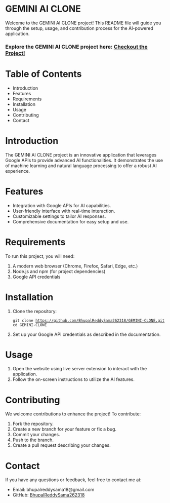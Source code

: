 # GEMINI AI CLONE

<p>Welcome to the GEMINI AI CLONE project! This README file will guide you through the setup, usage, and contribution process for the AI-powered application.</p>

<h3>Explore the GEMINI AI CLONE project here: <a href="https://bhupalreddysama262318.github.io/GEMINI-CLONE/" target="_blank">Checkout the Project!</a></h3>

<h1>Table of Contents</h1>
<ul>
<li>Introduction</li>
<li>Features</li>
<li>Requirements</li>
<li>Installation</li>
<li>Usage</li>
<li>Contributing</li>
<li>Contact</li>
</ul>

<h1>Introduction</h1>
<p>The GEMINI AI CLONE project is an innovative application that leverages Google APIs to provide advanced AI functionalities. It demonstrates the use of machine learning and natural language processing to offer a robust AI experience.</p>

<h1>Features</h1>
<ul>
<li>Integration with Google APIs for AI capabilities.</li>
<li>User-friendly interface with real-time interaction.</li>
<li>Customizable settings to tailor AI responses.</li>
<li>Comprehensive documentation for easy setup and use.</li>
</ul>

<h1>Requirements</h1>
<p>To run this project, you will need:</p>
<ol>
<li>A modern web browser (Chrome, Firefox, Safari, Edge, etc.)</li>
<li>Node.js and npm (for project dependencies)</li>
<li>Google API credentials</li>
</ol>

<h1>Installation</h1>
<ol>
<li>Clone the repository:<br>
<pre><code>git clone <a href="https://github.com/BhupalReddySama262318/GEMINI-CLONE.git">https://github.com/BhupalReddySama262318/GEMINI-CLONE.git</a>
cd GEMINI-CLONE</code></pre></li>

<li>Set up your Google API credentials as described in the documentation.</li>
</ol>

<h1>Usage</h1>
<ol>

<li>Open the website using live server extension to interact with the application.</li>

<li>Follow the on-screen instructions to utilize the AI features.</li>
</ol>

<h1>Contributing</h1>
<p>We welcome contributions to enhance the project! To contribute:</p>
<ol>
<li>Fork the repository.</li>
<li>Create a new branch for your feature or fix a bug.</li>
<li>Commit your changes.</li>
<li>Push to the branch.</li>
<li>Create a pull request describing your changes.</li>
</ol>

<h1>Contact</h1>
<p>If you have any questions or feedback, feel free to contact me at:</p>
<ul>
<li>Email: bhupalreddysama18@gmail.com</li>
<li>GitHub: <a href="https://github.com/BhupalReddySama262318" target="_blank">BhupalReddySama262318</a></li>
</ul>

